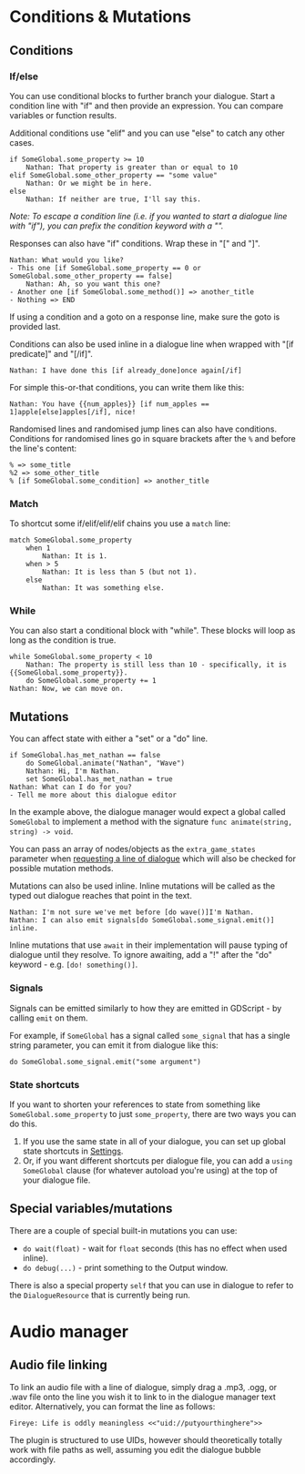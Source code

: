 # Conditions & Mutations

## Conditions

### If/else

You can use conditional blocks to further branch your dialogue. Start a condition line with "if" and then provide an expression. You can compare variables or function results.

Additional conditions use "elif" and you can use "else" to catch any other cases.

```
if SomeGlobal.some_property >= 10
    Nathan: That property is greater than or equal to 10
elif SomeGlobal.some_other_property == "some value"
    Nathan: Or we might be in here.
else
    Nathan: If neither are true, I'll say this.
```

_Note: To escape a condition line (i.e. if you wanted to start a dialogue line with "if"), you can prefix the condition keyword with a "\"._

Responses can also have "if" conditions. Wrap these in "[" and "]".

```
Nathan: What would you like?
- This one [if SomeGlobal.some_property == 0 or SomeGlobal.some_other_property == false]
    Nathan: Ah, so you want this one?
- Another one [if SomeGlobal.some_method()] => another_title
- Nothing => END
```

If using a condition and a goto on a response line, make sure the goto is provided last.

Conditions can also be used inline in a dialogue line when wrapped with "[if predicate]" and "[/if]".

```
Nathan: I have done this [if already_done]once again[/if]
```

For simple this-or-that conditions, you can write them like this:

```
Nathan: You have {{num_apples}} [if num_apples == 1]apple[else]apples[/if], nice!
```

Randomised lines and randomised jump lines can also have conditions. Conditions for randomised lines go in square brackets after the `%` and before the line's content:

```
% => some_title
%2 => some_other_title
% [if SomeGlobal.some_condition] => another_title
```

### Match

To shortcut some if/elif/elif/elif chains you use a `match` line:

```
match SomeGlobal.some_property
    when 1
        Nathan: It is 1.
    when > 5
        Nathan: It is less than 5 (but not 1).
    else
        Nathan: It was something else.
```

### While

You can also start a conditional block with "while". These blocks will loop as long as the condition is true.

```
while SomeGlobal.some_property < 10
    Nathan: The property is still less than 10 - specifically, it is {{SomeGlobal.some_property}}.
    do SomeGlobal.some_property += 1
Nathan: Now, we can move on.
```

## Mutations

You can affect state with either a "set" or a "do" line.

```
if SomeGlobal.has_met_nathan == false
    do SomeGlobal.animate("Nathan", "Wave")
    Nathan: Hi, I'm Nathan.
    set SomeGlobal.has_met_nathan = true
Nathan: What can I do for you?
- Tell me more about this dialogue editor
```

In the example above, the dialogue manager would expect a global called `SomeGlobal` to implement a method with the signature `func animate(string, string) -> void`.

You can pass an array of nodes/objects as the `extra_game_states` parameter when [requesting a line of dialogue](API.md#func-get_next_dialogue_lineresource-resource-key-string--0-extra_game_states-array-----dictionary) which will also be checked for possible mutation methods.

Mutations can also be used inline. Inline mutations will be called as the typed out dialogue reaches that point in the text.

```
Nathan: I'm not sure we've met before [do wave()]I'm Nathan.
Nathan: I can also emit signals[do SomeGlobal.some_signal.emit()] inline.
```

Inline mutations that use `await` in their implementation will pause typing of dialogue until they resolve. To ignore awaiting, add a "!" after the "do" keyword - e.g. `[do! something()]`.

### Signals

Signals can be emitted similarly to how they are emitted in GDScript - by calling `emit` on them.

For example, if `SomeGlobal` has a signal called `some_signal` that has a single string parameter, you can emit it from dialogue like this:

```
do SomeGlobal.some_signal.emit("some argument")
```

### State shortcuts

If you want to shorten your references to state from something like `SomeGlobal.some_property` to just `some_property`, there are two ways you can do this.

1. If you use the same state in all of your dialogue, you can set up global state shortcuts in [Settings](./Settings.md).
2. Or, if you want different shortcuts per dialogue file, you can add a `using SomeGlobal` clause (for whatever autoload you're using) at the top of your dialogue file.

## Special variables/mutations

There are a couple of special built-in mutations you can use:

- `do wait(float)` - wait for `float` seconds (this has no effect when used inline).
- `do debug(...)` - print something to the Output window.

There is also a special property `self` that you can use in dialogue to refer to the `DialogueResource` that is currently being run.

# Audio manager

## Audio file linking

To link an audio file with a line of dialogue, simply drag a .mp3, .ogg, or .wav file onto the line you wish it to link to in the dialogue manager text editor. 
Alternatively, you can format the line as follows:

```
Fireye: Life is oddly meaningless <<"uid://putyourthinghere">>
```

The plugin is structured to use UIDs, however should theoretically totally work with file paths as well, assuming you edit the dialogue bubble accordingly. 

